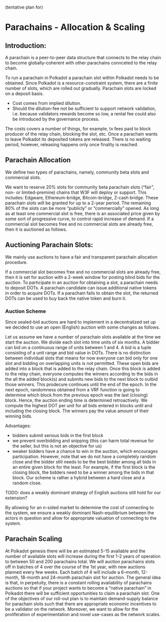 (tentative plan for)

# Parachains - Allocation & Scaling

## Introduction:
A parachain is a peer-to-peer data structure that connects to the relay chain to become globally-coherent with other parachains connceted to the relay chain.

To run a parachain in Polkadot a parachain slot within Polkadot needs to be obtained. Since Polkadot is a resource-constraint system, there are a finite number of slots, which are rolled out gradually. 
Parachain slots are locked on a deposit basis.
- Cost comes from implied dilution.
- Should the dilution-fee not be sufficient to support network validation, i.e. because validators rewards become so low, a rental fee could also be introduced by the governance process.

The costs covers a number of things, for example, tx fees paid to block producer of the relay chain, blocking the slot, etc.
Once a parachain wants to leave Polkadot its deposited tokens are released. There is no waiting period, however, releasing happens only once finality is reached.

## Parachain Allocation

We define two types of parachains, namely, community beta slots and commercial slots. 

We want to reserve 20% slots for community beta parachain slots (“fair”, non- or limited-premine) chains that W3F will deploy or support. This includes: Edgware, Ethereum-bridge, Bitcoin-bridge, Z-cash bridge. These parachain slots will be granted for up to a 2-year period. 
The remaining 80% of the slots can be more “publicly” or “commercially” opened.
As long as at least one commercial slot is free, there is an associated price given by some sort of progressive curve, to control rapid increase of demand. If a commercial slot becomes free and no commercial slots are already free, then it is auctioned as follows.

## Auctioning Parachain Slots:
We mainly use auctions to have a fair and transparent parachain allocation procedure. 

If a commercial slot becomes free and no commercial slots are already free, then it is set for auction with a 2-week window for posting blind bids for the auction.
To participate in an auction for obtaining a slot, a parachain needs to deposit DOTs. A parachain candidate can issue additional native tokens in order to acquire DOTs. 
If a parachain fails to obtain the slot, the returned DOTs can be used to buy back the native token and burn it.

### Auction Scheme

Since sealed-bid auctions are hard to implement in a decentralized set up we decided to use an open (English) auction with some changes as follows. 

Let us assume we have a number of parachain slots available at the time we start the auction. We divide each slot into time units of six months. A bidder can bid on a continuous range of units between 1 and 4. A bid is a tuple consisting of a unit range and bid value in DOTs. There is no distinction between individual slots that means for now everyone can bid only for one slot and bidding on overlapping units is not permitted. These open bids are added into a block that is added to the relay chain. Once this block is added to the relay chain, everyone computes the winners according to the bids in the all the added block(s) and submits new bids to the next block to outbid those winners. This prodecure continues until the end of the epoch. In the next epoch, randomness obtained from a VRF function is going to determine which block from the previous epoch was the last (closing) block. Hence, the auction ending time is determined retroactively. We compute the highest DOT per unit for all bids entered in blocks until and including the closing block. The winners pay the value amount of their winning bids. 

Advantages: 
- bidders submit serious bids in the first block
- we prevent overbidding and snipping (this can harm total revenue for the seller, but this is not an objective for us)
- weaker bidders have a chance to win in the auction, which encourages participation. However, note that we do not have a completely random close and the bidder still needs to be the best bidder among all bids in an entire given block for the least. For example, if the first block is the closing block, the bidders need to be a winner among the bids in that block. Our scheme is rather a hybrid between a hard close and a random close. 

TODO: does a weakly dominant strategy of English auctions still hold for our extension?

By allowing for an n-sided market to determine the cost of connecting to the system, we ensure a weakly dominant Nash-equilibrium between the actors in question and allow for appropriate valuation of connecting to the system. 

## Parachain Scaling

At Polkadot genesis there will be an estimated 5-15 available and the number of available slots will increase during the first 1-2 years of operation to between 50 and 200 parachains total. 
We will auction parachains slots off in batches of 4 over the course of the 1st year, with new auctions planned every few weeks. Each batch of 4 will include a 6-month, 12-month, 18-month and 24-month parachain slot for auction. The general idea is that, in perpetuity, there is a constant rolling availability of parachains auctions so that if your project wants to become a “native parachain” in Polkadot there will be sufficient opportunities to claim a parachain slot.
One of the objectives of our roll-out plan is to maintain demand-supply balance for parachain slots such that there are appropriate economic incentives to be a validator on the network. Moreover, we want to allow for the proliferation of experimentation and novel use-cases as the network scales. 


